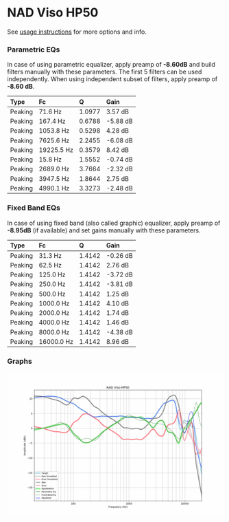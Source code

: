 # NAD Viso HP50
See [usage instructions](https://github.com/jaakkopasanen/AutoEq#usage) for more options and info.

### Parametric EQs
In case of using parametric equalizer, apply preamp of **-8.60dB** and build filters manually
with these parameters. The first 5 filters can be used independently.
When using independent subset of filters, apply preamp of **-8.60 dB**.

| Type    | Fc         |      Q | Gain     |
|:--------|:-----------|:-------|:---------|
| Peaking | 71.6 Hz    | 1.0977 | 3.57 dB  |
| Peaking | 167.4 Hz   | 0.6788 | -5.88 dB |
| Peaking | 1053.8 Hz  | 0.5298 | 4.28 dB  |
| Peaking | 7625.6 Hz  | 2.2455 | -6.08 dB |
| Peaking | 19225.5 Hz | 0.3579 | 8.42 dB  |
| Peaking | 15.8 Hz    | 1.5552 | -0.74 dB |
| Peaking | 2689.0 Hz  | 3.7664 | -2.32 dB |
| Peaking | 3947.5 Hz  | 1.8644 | 2.75 dB  |
| Peaking | 4990.1 Hz  | 3.3273 | -2.48 dB |

### Fixed Band EQs
In case of using fixed band (also called graphic) equalizer, apply preamp of **-8.95dB**
(if available) and set gains manually with these parameters.

| Type    | Fc         |      Q | Gain     |
|:--------|:-----------|:-------|:---------|
| Peaking | 31.3 Hz    | 1.4142 | -0.26 dB |
| Peaking | 62.5 Hz    | 1.4142 | 2.76 dB  |
| Peaking | 125.0 Hz   | 1.4142 | -3.72 dB |
| Peaking | 250.0 Hz   | 1.4142 | -3.81 dB |
| Peaking | 500.0 Hz   | 1.4142 | 1.25 dB  |
| Peaking | 1000.0 Hz  | 1.4142 | 4.10 dB  |
| Peaking | 2000.0 Hz  | 1.4142 | 1.74 dB  |
| Peaking | 4000.0 Hz  | 1.4142 | 1.46 dB  |
| Peaking | 8000.0 Hz  | 1.4142 | -4.38 dB |
| Peaking | 16000.0 Hz | 1.4142 | 8.96 dB  |

### Graphs
![](./NAD%20Viso%20HP50.png)